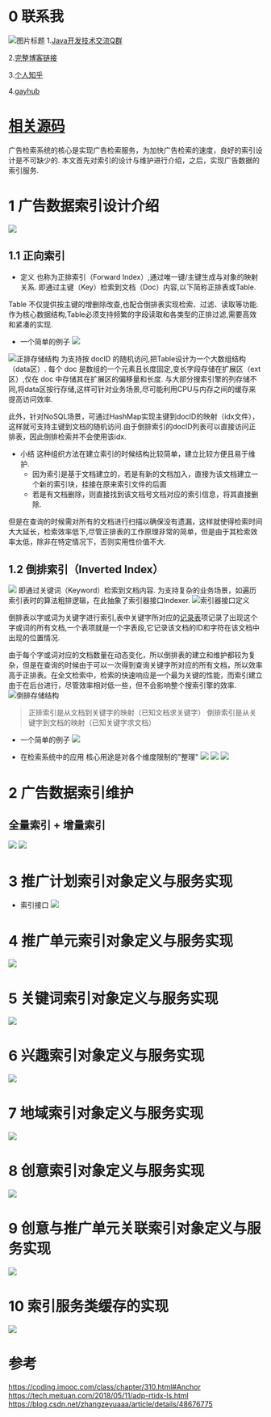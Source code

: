 # 0 联系我
![](http://upload-images.jianshu.io/upload_images/4685968-6a8b28d2fd95e8b7?imageMogr2/auto-orient/strip%7CimageView2/2/w/1240 "图片标题") 
1.[Java开发技术交流Q群](https://jq.qq.com/?_wv=1027&k=5UB4P1T)

2.[完整博客链接](http://www.shishusheng.com)

3.[个人知乎](http://www.zhihu.com/people/shi-shu-sheng-)

4.[gayhub](https://github.com/Wasabi1234)

# [相关源码](https://github.com/Wasabi1234/JavaEdge-Ad-Spring-Cloud)

广告检索系统的核心是实现广告检索服务，为加快广告检索的速度，良好的索引设计是不可缺少的.
本文首先对索引的设计与维护进行介绍，之后，实现广告数据的索引服务.

# 1 广告数据索引设计介绍
![](https://upload-images.jianshu.io/upload_images/4685968-ea8592a83b6925b3.png?imageMogr2/auto-orient/strip%7CimageView2/2/w/1240)

## 1.1 正向索引
- 定义
也称为正排索引（Forward Index）,通过唯一键/主键生成与对象的映射关系.
即通过主键（Key）检索到文档（Doc）内容,以下简称正排表或Table.

Table 不仅提供按主键的增删除改查,也配合倒排表实现检索、过滤、读取等功能.
作为核心数据结构,Table必须支持频繁的字段读取和各类型的正排过滤,需要高效和紧凑的实现.
- 一个简单的例子
![](https://upload-images.jianshu.io/upload_images/4685968-9eefc4167af02662.png?imageMogr2/auto-orient/strip%7CimageView2/2/w/1240)

![正排存储结构](https://upload-images.jianshu.io/upload_images/4685968-c5a077870087b328.png?imageMogr2/auto-orient/strip%7CimageView2/2/w/1240)
为支持按 docID 的随机访问,把Table设计为一个大数组结构（data区）.
每个 doc 是数组的一个元素且长度固定,变长字段存储在扩展区（ext区）,仅在 doc 中存储其在扩展区的偏移量和长度.
与大部分搜索引擎的列存储不同,将data区按行存储,这样可针对业务场景,尽可能利用CPU与内存之间的缓存来提高访问效率.

此外，针对NoSQL场景，可通过HashMap实现主键到docID的映射（idx文件），这样就可支持主键到文档的随机访问.由于倒排索引的docID列表可以直接访问正排表，因此倒排检索并不会使用该idx.


- 小结
这种组织方法在建立索引的时候结构比较简单，建立比较方便且易于维护.
    - 因为索引是基于文档建立的，若是有新的文档加入，直接为该文档建立一个新的索引块，挂接在原来索引文件的后面
    - 若是有文档删除，则直接找到该文档号文档对应的索引信息，将其直接删除.

但是在查询的时候需对所有的文档进行扫描以确保没有遗漏，这样就使得检索时间大大延长，检索效率低下,尽管正排表的工作原理非常的简单，但是由于其检索效率太低，除非在特定情况下，否则实用性价值不大.

## 1.2 倒排索引（Inverted Index）
![](https://upload-images.jianshu.io/upload_images/4685968-f89659fd0fb6cbeb.png?imageMogr2/auto-orient/strip%7CimageView2/2/w/1240)
即通过关键词（Keyword）检索到文档内容.
为支持复杂的业务场景，如遍历索引表时的算法粗排逻辑，在此抽象了索引器接口Indexer.
![索引器接口定义](https://upload-images.jianshu.io/upload_images/4685968-4b7568d42e599cc2.png?imageMogr2/auto-orient/strip%7CimageView2/2/w/1240)

倒排表以字或词为关键字进行索引,表中关键字所对应的[记录表](https://www.baidu.com/s?wd=%E8%AE%B0%E5%BD%95%E8%A1%A8&tn=24004469_oem_dg&rsv_dl=gh_pl_sl_csd)项记录了出现这个字或词的所有文档,一个表项就是一个字表段,它记录该文档的ID和字符在该文档中出现的位置情况.

由于每个字或词对应的文档数量在动态变化，所以倒排表的建立和维护都较为复杂，但是在查询的时候由于可以一次得到查询关键字所对应的所有文档，所以效率高于正排表。在全文检索中，检索的快速响应是一个最为关键的性能，而索引建立由于在后台进行，尽管效率相对低一些，但不会影响整个搜索引擎的效率.
![倒排存储结构](https://upload-images.jianshu.io/upload_images/4685968-50415ac81071110f.png?imageMogr2/auto-orient/strip%7CimageView2/2/w/1240)

>正排索引是从文档到关键字的映射（已知文档求关键字）
倒排索引是从关键字到文档的映射（已知关键字求文档）

- 一个简单的例子
![](https://upload-images.jianshu.io/upload_images/4685968-982e507c5c307dd9.png?imageMogr2/auto-orient/strip%7CimageView2/2/w/1240)

- 在检索系统中的应用
核心用途是对各个维度限制的"整理"
![](https://upload-images.jianshu.io/upload_images/4685968-f9ada75f3f25406f.png?imageMogr2/auto-orient/strip%7CimageView2/2/w/1240)
![](https://upload-images.jianshu.io/upload_images/4685968-f8b6867b7cf485ef.png?imageMogr2/auto-orient/strip%7CimageView2/2/w/1240)
![](https://upload-images.jianshu.io/upload_images/4685968-57aa86eb657c2fef.png?imageMogr2/auto-orient/strip%7CimageView2/2/w/1240)

# 2 广告数据索引维护
## 全量索引 + 增量索引
![](https://upload-images.jianshu.io/upload_images/4685968-af117308d4858e72.png?imageMogr2/auto-orient/strip%7CimageView2/2/w/1240)
![](https://upload-images.jianshu.io/upload_images/4685968-dcde5cd1175dfa63.png?imageMogr2/auto-orient/strip%7CimageView2/2/w/1240)

 # 3 推广计划索引对象定义与服务实现
- 索引接口
![](https://upload-images.jianshu.io/upload_images/4685968-e45d77813cc07128.png?imageMogr2/auto-orient/strip%7CimageView2/2/w/1240)

# 4 推广单元索引对象定义与服务实现
![](https://upload-images.jianshu.io/upload_images/4685968-de431292e139ae19.png?imageMogr2/auto-orient/strip%7CimageView2/2/w/1240)

# 5 关键词索引对象定义与服务实现
![](https://upload-images.jianshu.io/upload_images/4685968-84c5955717518bee.png?imageMogr2/auto-orient/strip%7CimageView2/2/w/1240)

# 6 兴趣索引对象定义与服务实现
![](https://upload-images.jianshu.io/upload_images/4685968-a2bfca9ad07528ea.png?imageMogr2/auto-orient/strip%7CimageView2/2/w/1240)

# 7 地域索引对象定义与服务实现
![](https://upload-images.jianshu.io/upload_images/4685968-5aee7b92743585eb.png?imageMogr2/auto-orient/strip%7CimageView2/2/w/1240)

# 8 创意索引对象定义与服务实现
![](https://upload-images.jianshu.io/upload_images/4685968-a8a064a4bc753589.png?imageMogr2/auto-orient/strip%7CimageView2/2/w/1240)

# 9 创意与推广单元关联索引对象定义与服务实现
![](https://upload-images.jianshu.io/upload_images/4685968-8828c5edcd193661.png?imageMogr2/auto-orient/strip%7CimageView2/2/w/1240)

# 10 索引服务类缓存的实现
![](https://upload-images.jianshu.io/upload_images/4685968-8ea5a78e7f08dc57.png?imageMogr2/auto-orient/strip%7CimageView2/2/w/1240)

# 参考
https://coding.imooc.com/class/chapter/310.html#Anchor
https://tech.meituan.com/2018/05/11/adp-rtidx-ls.html
https://blog.csdn.net/zhangzeyuaaa/article/details/48676775
